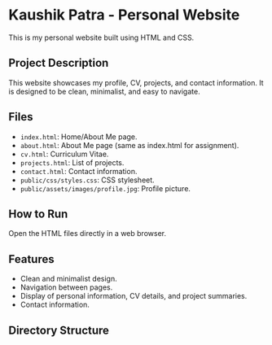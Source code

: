 # Kaushik Patra - Personal Website

This is my personal website built using HTML and CSS.

## Project Description

This website showcases my profile, CV, projects, and contact information. It is designed to be clean, minimalist, and easy to navigate.

## Files

* `index.html`: Home/About Me page.
* `about.html`: About Me page (same as index.html for assignment).
* `cv.html`: Curriculum Vitae.
* `projects.html`: List of projects.
* `contact.html`: Contact information.
* `public/css/styles.css`: CSS stylesheet.
* `public/assets/images/profile.jpg`: Profile picture.

## How to Run

Open the HTML files directly in a web browser.

## Features

* Clean and minimalist design.
* Navigation between pages.
* Display of personal information, CV details, and project summaries.
* Contact information.

## Directory Structure